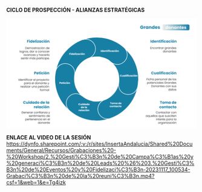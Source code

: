 **CICLO DE PROSPECCIÓN - ALIANZAS ESTRATÉGICAS**

![image.png](/.attachments/image-8ad40e87-09dc-4b9c-b84e-e9d3ee28e119.png)

**ENLACE AL VIDEO DE LA SESIÓN**
https://dynfo.sharepoint.com/:v:/r/sites/InsertaAndalucia/Shared%20Documents/General/Recursos/Grabaciones%20-%20Workshop/2.%20Gesti%C3%B3n%20de%20Campa%C3%B1as%20y%20generaci%C3%B3n%20de%20Leads%20%26%203.%20Gesti%C3%B3n%20de%20Eventos%20y%20Fidelizaci%C3%B3n-20231117_100534-Grabaci%C3%B3n%20de%20la%20reuni%C3%B3n.mp4?csf=1&web=1&e=Tg4izk
